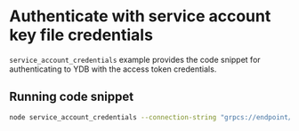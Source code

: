 # Authenticate with service account key file credentials

`service_account_credentials` example provides the code snippet for authenticating to YDB with the access token credentials.

## Running code snippet
```bash
node service_account_credentials --connection-string "grpcs://endpoint/?database=database" --service-account-key-file "/Users/user/.ydb/sa.json"
```
